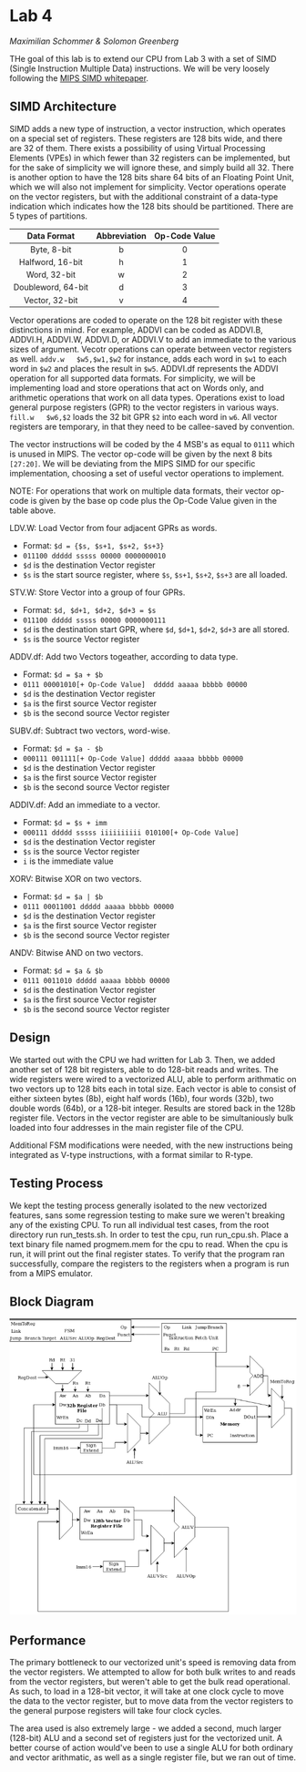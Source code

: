 Lab 4
===============
*Maximilian Schommer & Solomon Greenberg*


THe goal of this lab is to extend our CPU from Lab 3 with a set of SIMD (Single Instruction Multiple Data) instructions. We will be very loosely following the [MIPS SIMD whitepaper](https://s3-eu-west-1.amazonaws.com/downloads-mips/documents/MD00926-2B-MSA-WHT-01.03.pdf). 


## SIMD Architecture ##

SIMD adds a new type of instruction, a vector instruction, which operates on a special set of registers. These registers are 128 bits wide, and there are 32 of them. There exists a possibility of using Virtual Processing Elements (VPEs) in which fewer than 32 registers can be implemented, but for the sake of simplicity we will ignore these, and simply build all 32. There is another option to have the 128 bits share 64 bits of an Floating Point Unit, which we will also not implement for simplicity. Vector operations operate on the vector registers, but with the additional constraint of a data-type indication which indicates how the 128 bits should be partitioned. There are 5 types of partitions. 

| Data Format        | Abbreviation  |   Op-Code Value  |
| :----------------: |:-------------:|:----------------:|
| Byte, 8-bit        | b             | 0                |
| Halfword, 16-bit   | h             | 1                |
| Word, 32-bit       | w             | 2                |
| Doubleword, 64-bit | d             | 3                |
| Vector, 32-bit     | v             | 4                |

Vector operations are coded to operate on the 128 bit register with these distinctions in mind. For example, ADDVI can be coded as ADDVI.B, ADDVI.H, ADDVI.W, ADDVI.D, or ADDVI.V to add an immediate to the various sizes of argument. Vecotr operations can operate between vector registers as well. `addv.w   $w5,$w1,$w2` for instance, adds each word in `$w1` to each word in `$w2` and places the result in `$w5`. ADDVI.df represents the ADDVI operation for all supported data formats. For simplicity, we will be implementing load and store operations that act on Words only, and arithmetic operations that work on all data types. Operations exist to load general purpose registers (GPR) to the vector registers in various ways. `fill.w   $w6,$2` loads the 32 bit GPR `$2` into each word in `w6`. All vector registers are temporary, in that they need to be callee-saved by convention. 

The vector instructions will be coded by the 4 MSB's as equal to `0111` which is unused in MIPS. The vector op-code will be given by the next 8 bits `[27:20]`. We will be deviating from the MIPS SIMD for our specific implementation, choosing a set of useful vector operations to implement.

NOTE: For operations that work on multiple data formats, their vector op-code is given by the base op code plus the Op-Code Value given in the table above. 

LDV.W: Load Vector from four adjacent GPRs as words.

 - Format: `$d = {$s, $s+1, $s+2, $s+3}`     
 - `011100 ddddd sssss 00000 0000000010`    
 - `$d` is the destination Vector register     
 - `$s` is the start source register, where `$s`, `$s+1`, `$s+2`, `$s+3` are all
   loaded.
   
STV.W: Store Vector into a group of four GPRs.  

 - Format: `$d, $d+1, $d+2, $d+3 = $s`
 - `011100 ddddd sssss 00000 0000000111`
 - `$d` is the destination start GPR, where `$d`, `$d+1`, `$d+2`, `$d+3` are all stored.
 - `$s` is the source Vector register
  
ADDV.df: Add two Vectors togeather, according to data type.

 - Format: `$d = $a + $b`
 - `0111 00001010[+ Op-Code Value]  ddddd aaaaa bbbbb 00000`
 - `$d` is the destination Vector register
 - `$a` is the first source Vector register
 - `$b` is the second source Vector register

SUBV.df: Subtract two vectors, word-wise.

 - Format: `$d = $a - $b`
 - `000111 001111[+ Op-Code Value] ddddd aaaaa bbbbb 00000`
 - `$d` is the destination Vector register
 - `$a` is the first source Vector register
 - `$b` is the second source Vector register

ADDIV.df: Add an immediate to a vector.

 - Format: `$d = $s + imm`
 - `000111 ddddd sssss iiiiiiiiii 010100[+ Op-Code Value]`
 - `$d` is the destination Vector register
 - `$s` is the source Vector register
 - `i` is the immediate value

XORV: Bitwise XOR on two vectors.

 - Format: `$d = $a | $b`
 - `0111 00011001 ddddd aaaaa bbbbb 00000`
 - `$d` is the destination Vector register
 - `$a` is the first source Vector register
 - `$b` is the second source Vector register

ANDV: Bitwise AND on two vectors.

 - Format: `$d = $a & $b`
 - `0111 0011010 ddddd aaaaa bbbbb 00000`
 - `$d` is the destination Vector register
 - `$a` is the first source Vector register
 - `$b` is the second source Vector register

## Design ##

We started out with the CPU we had written for Lab 3. Then, we added another set of 128 bit registers, able to do 128-bit reads and writes. The wide registers were wired to a vectorized ALU, able to perform arithmatic on two vectors up to 128 bits each in total size. Each vector is able to consist of either sixteen bytes (8b), eight half words (16b), four words (32b), two double words (64b), or a 128-bit integer. Results are stored back in the 128b register file. Vectors in the vector register are able to be simultaniously bulk loaded into four addresses in the main register file of the CPU. 

Additional FSM modifications were needed, with the new instructions being integrated as V-type instructions, with a format similar to R-type.

## Testing Process ##
We kept the testing process generally isolated to the new vectorized features, sans some regression testing to make sure we weren't breaking any of the existing CPU. To run all individual test cases, from the root directory run run_tests.sh. In order to test the cpu, run run_cpu.sh. Place a text binary file named progmem.mem for the cpu to read. When the cpu is run, it will print out the final register states. To verify that the program ran successfully, compare the registers to the registers when a program is run from a MIPS emulator. 

## Block Diagram ##
![diagram]( blockdiagram.png "Logo Title Text 1")

## Performance ##

The primary bottleneck to our vectorized unit's speed is removing data from the vector registers. We attempted to allow for both bulk writes to and reads from the vector registers, but weren't able to get the bulk read operational. As such, to load in a 128-bit vector, it will take at one clock cycle to move the data to the vector register, but to move data from the vector registers to the general purpose registers will take four clock cycles. 

The area used is also extremely large - we added a second, much larger (128-bit) ALU and a second set of registers just for the vectorized unit. A better course of action would've been to use a single ALU for both ordinary and vector arithmatic, as well as a single register file, but we ran out of time.
